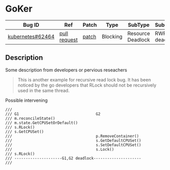 
# GoKer

| Bug ID|  Ref | Patch | Type | SubType | SubsubType |
| ----  | ---- | ----  | ---- | ---- | ---- |
|[kubernetes#62464]|[pull request]|[patch]| Blocking | Resource Deadlock | RWR deadlock |

[kubernetes#62464]:(kubernetes62464_test.go)
[patch]:https://github.com/kubernetes/kubernetes/pull/62464/files
[pull request]:https://github.com/kubernetes/kubernetes/pull/62464
 
## Description

Some description from developers or pervious reseachers

> This is another example for recursive read lock bug. It has
  been noticed by the go developers that RLock should not be
  recursively used in the same thread.

Possible intervening

```
///
/// G1 									G2
/// m.reconcileState()
/// m.state.GetCPUSetOrDefault()
/// s.RLock()
/// s.GetCPUSet()
/// 									p.RemoveContainer()
/// 									s.GetDefaultCPUSet()
/// 									s.SetDefaultCPUSet()
/// 									s.Lock()
/// s.RLock()
/// ---------------------G1,G2 deadlock---------------------
///
```

